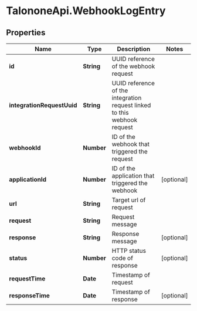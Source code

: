 # TalononeApi.WebhookLogEntry

## Properties
Name | Type | Description | Notes
------------ | ------------- | ------------- | -------------
**id** | **String** | UUID reference of the webhook request | 
**integrationRequestUuid** | **String** | UUID reference of the integration request linked to this webhook request | 
**webhookId** | **Number** | ID of the webhook that triggered the request | 
**applicationId** | **Number** | ID of the application that triggered the webhook | [optional] 
**url** | **String** | Target url of request | 
**request** | **String** | Request message | 
**response** | **String** | Response message | [optional] 
**status** | **Number** | HTTP status code of response | [optional] 
**requestTime** | **Date** | Timestamp of request | 
**responseTime** | **Date** | Timestamp of response | [optional] 


